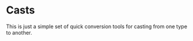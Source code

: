 Casts
=====

This is just a simple set of quick conversion tools
for casting from one type to another.